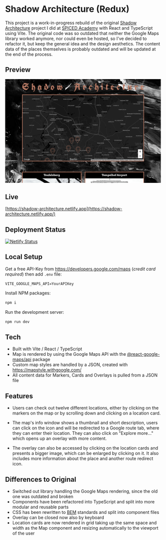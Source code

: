 # Shadow Architecture (Redux)

This project is a work-in-progress rebuild of the original [Shadow Architecture](https://github.com/videothrone/shadow-architecture) project I did at [SPICED Academy](https://www.spiced.academy/program/full-stack-web-development/) with React and TypeScript using Vite. The original code was so outdated that neither the Google Maps library worked anymore, nor could even be hosted, so I've decided to refactor it, but keep the general idea and the design aesthetics. The content data of the places themselves is probably outdated and will be updated at the end of the process.

## Preview

[![Shadow Architecture](/public/screenshot.png)](https://shadow-architecture.netlify.app/)

## Live

[https://shadow-architecture.netlify.app](https://shadow-architecture.netlify.app/)

## Deployment Status

[![Netlify Status](https://api.netlify.com/api/v1/badges/c5cadc21-8d58-47a2-8488-77b30d483d49/deploy-status)](https://app.netlify.com/sites/shadow-architecture/deploys)

## Local Setup

Get a free API-Key from https://developers.google.com/maps (<i>credit card required</i>) then add `.env` file:
```
VITE_GOOGLE_MAPS_API=YourAPIKey
```

Install NPM packages:
```bash
npm i
```
Run the development server:

```bash
npm run dev
```

## Tech

- Built with Vite / React / TypeScript
- Map is rendered by using the Google Maps API with the [@react-google-maps/api](https://www.npmjs.com/package/@react-google-maps/api) package
- Custom map styles are handled by a JSON, created with https://mapstyle.withgoogle.com/
- All content data for Markers, Cards and Overlays is pulled from a JSON file

## Features

- Users can check out twelve different locations, either by clicking on the markers on the map or by scrolling down and clicking on a location card.

- The map's info window shows a thumbnail and short description, users can click on the icon and will be redirected to a Google route tab, where they can enter their location. They can also click on "Explore more..." which opens up an overlay with more content.

- The overlay can also be accessed by clicking on the location cards and presents a bigger image, which can be enlarged by clicking on it. It also includes more information about the place and another route redirect icon.


## Differences to Original

- Switched out library handling the Google Maps rendering, since the old one was outdated and broken
- Components have been refactored into TypeScript and split into more modular and reusable parts
- CSS has been rewritten to [BEM](https://getbem.com/) standards and split into component files
- Overlay can be closed now also by keyboard
- Location cards are now rendered in grid taking up the same space and width as the Map component and resizing automatically to the viewport of the user
